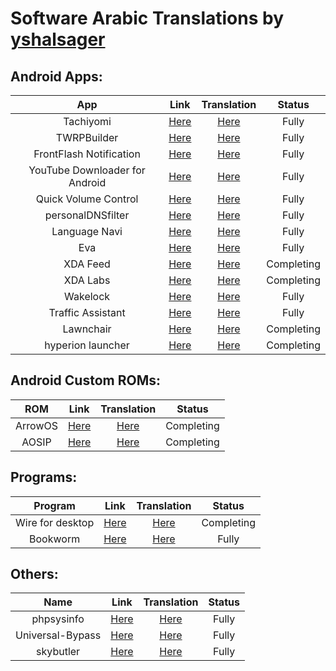 # Software Arabic Translations by [yshalsager](https://github.com/yshalsager)

## Android Apps:
|App|Link|Translation|Status|
|:-:|:-:|:-:|:-:|
|Tachiyomi|[Here](https://github.com/inorichi/tachiyomi)|[Here](https://hosted.weblate.org/projects/tachiyomi/)|Fully|
|TWRPBuilder|[Here](https://twrpbuilder.github.io)|[Here](https://github.com/TwrpBuilder/TwrpBuilder/blob/master/app/src/main/res/values-ar/strings.xml)|Fully|
|FrontFlash Notification|[Here](https://play.google.com/store/apps/details?id=com.trendy.frontflashnotification)|[Here](http://ffn-localizations.oneskyapp.com/collaboration/project/142172)|Fully|
|YouTube Downloader for Android|[Here](https://forum.xda-developers.com/showthread.php?t=2137743)|[Here](http://www.getlocalization.com/ytdownloader/)|Fully|
|Quick Volume Control|[Here](https://play.google.com/store/apps/details?id=com.greatapps.volumeinnotification)|[Here](https://forum.xda-developers.com/showpost.php?p=75735882&postcount=3481)|Fully|
|personalDNSfilter|[Here](http://zenz-solutions.de/personaldnsfilter/)|[Here](https://crowdin.com/project/personaldnsfilter)|Fully|
|Language Navi|[Here](https://play.google.com/store/apps/details?id=com.tachibana.languagenavi)|[Here](https://crowdin.com/project/language-navi)|Fully|
|Eva|[Here](https://play.google.com/store/apps/details?id=com.sunshine.eva)|[Here](https://sunshine.oneskyapp.com/collaboration/translate/project/project/315484/language/28/)|Fully|
|XDA Feed|[Here](https://play.google.com/store/apps/details?id=com.xda.feed)|[Here](https://crowdin.com/project/xda-feed/ar)|Completing|
|XDA Labs|[Here](http://www.xda-labs.com)|[Here](https://crowdin.com/project/xda-labs/ar/)|Completing|
|Wakelock|[Here](https://play.google.com/store/apps/details?id=eu.thedarken.wldonate)|[Here](https://crowdin.com/project/wakelock/ar)|Fully|
|Traffic Assistant|[Here](https://play.google.com/store/apps/details?id=com.company.Traffic_Assistant)|[Here](https://osrcrce.oneskyapp.com/admin/project/dashboard/project/323094)|Fully|
|Lawnchair|[Here](https://play.google.com/store/apps/details?id=ch.deletescape.lawnchair.plah)|[Here](https://crowdin.com/project/lawnchairandroid/ar)|Completing|
|hyperion launcher|[Here](https://play.google.com/store/apps/details?id=projekt.launcher)|[Here](https://crowdin.com/project/hyperion/ar)|Completing|


## Android Custom ROMs:
|ROM|Link|Translation|Status|
|:-:|:-:|:-:|:-:|
|ArrowOS|[Here](https://www.arrowos.net/)|[Here](https://crowdin.com/project/arrowos/ar)|Completing|
|AOSIP|[Here](https://sourceforge.net/projects/illusionproject/files/)|[Here](https://crowdin.com/project/illusionproject/ar)|Completing|

## Programs:
|Program|Link|Translation|Status|
|:-:|:-:|:-:|:-:|
|Wire for desktop|[Here](https://github.com/yshalsager-translations/wire-desktop)|[Here](https://github.com/yshalsager-translations/wire-desktop/tree/arabic)|Completing|
|Bookworm|[Here](https://github.com/babluboy/bookworm)|[Here](https://hosted.weblate.org/projects/bookworm/bookworm/ar/)|Fully|


## Others:
|Name|Link|Translation|Status|
|:-:|:-:|:-:|:-:|
|phpsysinfo|[Here](https://github.com/phpsysinfo/phpsysinfo)|[Here](https://github.com/yshalsager-translations/phpsysinfo/tree/arabic)|Fully|
|Universal-Bypass|[Here](https://github.com/hell-sh/Universal-Bypass)|[Here](https://github.com/yshalsager-translations/Universal-Bypass/tree/arabic)|Fully|
|skybutler|[Here](https://github.com/ATechnoHazard/skybutler)|[Here](https://github.com/ATechnoHazard/skybutler/blob/Default/SkyButler/modules/translations/Arabic.py)|Fully|
